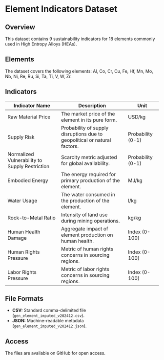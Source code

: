 
# Element Indicators Dataset

## Overview
This dataset contains 9 sustainability indicators for 18 elements commonly used in High Entropy Alloys (HEAs).

## Elements
The dataset covers the following elements:
Al, Co, Cr, Cu, Fe, Hf, Mn, Mo, Nb, Ni, Re, Ru, Si, Ta, Ti, V, W, Zr.

## Indicators
| Indicator Name         | Description                                                                 | Unit        |
|------------------------|-----------------------------------------------------------------------------|------------|
| Raw Material Price     | The market price of the element in its pure form.                          | USD/kg     |
| Supply Risk            | Probability of supply disruptions due to geopolitical or natural factors.   | Probability (0-1) |
| Normalized Vulnerability to Supply Restriction | Scarcity metric adjusted for global availability. | Probability (0-1)   |
| Embodied Energy        | The energy required for primary production of the element.                 | MJ/kg      |
| Water Usage            | The water consumed in the production of the element.                      | l/kg      |
| Rock-to-Metal Ratio    | Intensity of land use during mining operations.                            | kg/kg      |
| Human Health Damage    | Aggregate impact of element production on human health.                   | Index (0-100) |
| Human Rights Pressure  | Metric of human rights concerns in sourcing regions.                      | Index (0-100) |
| Labor Rights Pressure  | Metric of labor rights concerns in sourcing regions.                      | Index (0-100) |

## File Formats
- **CSV:** Standard comma-delimited file (`gen_element_imputed_v202412.csv`).
- **JSON:** Machine-readable metadata (`gen_element_imputed_v202412.json`).

## Access
The files are available on GitHub for open access.
